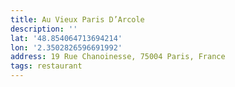 ```yaml
---
title: Au Vieux Paris D’Arcole
description: ''
lat: '48.854064713694214'
lon: '2.3502826596691992'
address: 19 Rue Chanoinesse, 75004 Paris, France
tags: restaurant
---
```

